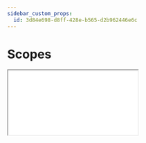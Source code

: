 ```yaml
---
sidebar_custom_props:
  id: 3d84e698-d8ff-428e-b565-d2b962446e6c
---
```

# Scopes

<iframe src="/slides/python-scopes.html" style={{border:'0px',width:'100%',height:'500px'}} allowFullScreen="true" webkitallowfullscreen="true" mozallowfullscreen="true" />